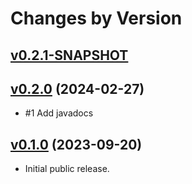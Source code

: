 # Changes by Version

## [v0.2.1-SNAPSHOT](https://github.com/libj/util/compare/fbf83e6e63c811f5158e55ec6f797dd7d082c416..HEAD)

## [v0.2.0](https://github.com/libj/util/compare/7a4c2c4ea39b7f365b144ef3cb097d1618275882..fbf83e6e63c811f5158e55ec6f797dd7d082c416) (2024-02-27)
* #1 Add javadocs

## [v0.1.0](https://github.com/libj/util/compare/0e8072147f396684ef71f42422cb1f904367dfac..7a4c2c4ea39b7f365b144ef3cb097d1618275882) (2023-09-20)
* Initial public release.